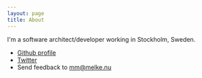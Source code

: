 ```yaml
---
layout: page
title: About
---
```


I'm a software architect/developer working in Stockholm, Sweden.

* [Github profile](https://github.com/melke)
* [Twitter](https://twitter.com/matsmelke)
* Send feedback to [mm@melke.nu](mailto:blog@melke.nu">mm@melke.nu)
